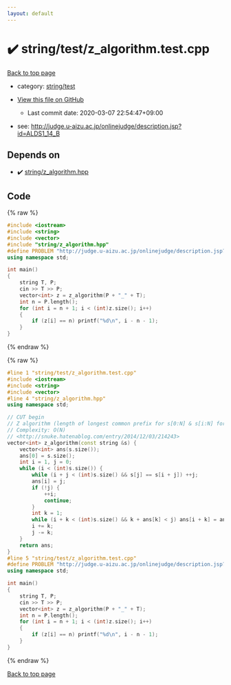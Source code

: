```yaml
---
layout: default
---
```


<!-- mathjax config similar to math.stackexchange -->
<script type="text/javascript" async
  src="https://cdnjs.cloudflare.com/ajax/libs/mathjax/2.7.5/MathJax.js?config=TeX-MML-AM_CHTML">
</script>
<script type="text/x-mathjax-config">
  MathJax.Hub.Config({
    TeX: { equationNumbers: { autoNumber: "AMS" }},
    tex2jax: {
      inlineMath: [ ['$','$'] ],
      processEscapes: true
    },
    "HTML-CSS": { matchFontHeight: false },
    displayAlign: "left",
    displayIndent: "2em"
  });
</script>

<script type="text/javascript" src="https://cdnjs.cloudflare.com/ajax/libs/jquery/3.4.1/jquery.min.js"></script>
<script src="https://cdn.jsdelivr.net/npm/jquery-balloon-js@1.1.2/jquery.balloon.min.js" integrity="sha256-ZEYs9VrgAeNuPvs15E39OsyOJaIkXEEt10fzxJ20+2I=" crossorigin="anonymous"></script>
<script type="text/javascript" src="../../../assets/js/copy-button.js"></script>
<link rel="stylesheet" href="../../../assets/css/copy-button.css" />


# :heavy_check_mark: string/test/z_algorithm.test.cpp

<a href="../../../index.html">Back to top page</a>

* category: <a href="../../../index.html#1a7427d145086499c399a0f95224a581">string/test</a>
* <a href="{{ site.github.repository_url }}/blob/master/string/test/z_algorithm.test.cpp">View this file on GitHub</a>
    - Last commit date: 2020-03-07 22:54:47+09:00


* see: <a href="http://judge.u-aizu.ac.jp/onlinejudge/description.jsp?id=ALDS1_14_B">http://judge.u-aizu.ac.jp/onlinejudge/description.jsp?id=ALDS1_14_B</a>


## Depends on

* :heavy_check_mark: <a href="../../../library/string/z_algorithm.hpp.html">string/z_algorithm.hpp</a>


## Code

<a id="unbundled"></a>
{% raw %}
```cpp
#include <iostream>
#include <string>
#include <vector>
#include "string/z_algorithm.hpp"
#define PROBLEM "http://judge.u-aizu.ac.jp/onlinejudge/description.jsp?id=ALDS1_14_B"
using namespace std;

int main()
{
    string T, P;
    cin >> T >> P;
    vector<int> z = z_algorithm(P + "_" + T);
    int n = P.length();
    for (int i = n + 1; i < (int)z.size(); i++)
    {
        if (z[i] == n) printf("%d\n", i - n - 1);
    }
}
```
{% endraw %}

<a id="bundled"></a>
{% raw %}
```cpp
#line 1 "string/test/z_algorithm.test.cpp"
#include <iostream>
#include <string>
#include <vector>
#line 4 "string/z_algorithm.hpp"
using namespace std;

// CUT begin
// Z algorithm (length of longest common prefix for s[0:N] & s[i:N] for each i)
// Complexity: O(N)
// <http://snuke.hatenablog.com/entry/2014/12/03/214243>
vector<int> z_algorithm(const string &s) {
    vector<int> ans(s.size());
    ans[0] = s.size();
    int i = 1, j = 0;
    while (i < (int)s.size()) {
        while (i + j < (int)s.size() && s[j] == s[i + j]) ++j;
        ans[i] = j;
        if (!j) {
            ++i;
            continue;
        }
        int k = 1;
        while (i + k < (int)s.size() && k + ans[k] < j) ans[i + k] = ans[k], ++k;
        i += k;
        j -= k;
    }
    return ans;
}
#line 5 "string/test/z_algorithm.test.cpp"
#define PROBLEM "http://judge.u-aizu.ac.jp/onlinejudge/description.jsp?id=ALDS1_14_B"
using namespace std;

int main()
{
    string T, P;
    cin >> T >> P;
    vector<int> z = z_algorithm(P + "_" + T);
    int n = P.length();
    for (int i = n + 1; i < (int)z.size(); i++)
    {
        if (z[i] == n) printf("%d\n", i - n - 1);
    }
}

```
{% endraw %}

<a href="../../../index.html">Back to top page</a>

